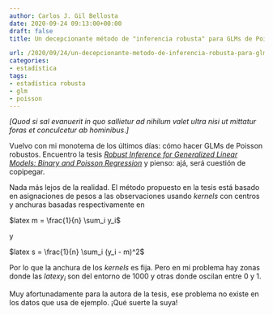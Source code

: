 ```yaml
---
author: Carlos J. Gil Bellosta
date: 2020-09-24 09:13:00+00:00
draft: false
title: Un decepcionante método de "inferencia robusta" para GLMs de Poisson

url: /2020/09/24/un-decepcionante-metodo-de-inferencia-robusta-para-glms-de-poisson/
categories:
- estadística
tags:
- estadística robusta
- glm
- poisson
---
```





_[Quod si sal evanuerit in quo sallietur ad nihilum valet ultra nisi ut mittatur foras et conculcetur ab hominibus_._]_







Vuelvo con mi monotema de los últimos días: cómo hacer GLMs de Poisson robustos. Encuentro la tesis _[Robust Inference for Generalized Linear Models: Binary and Poisson Regression](https://infoscience.epfl.ch/record/135622/files/EPFL_TH4386.pdf)_ y pienso: ajá, será cuestión de copipegar.







Nada más lejos de la realidad. El método propuesto en la tesis está basado en asignaciones de pesos a las observaciones usando _kernels_ con centros y anchuras basadas respectivamente en







$latex m = \frac{1}{n} \sum_i y_i$







y







$latex s = \frac{1}{n} \sum_i (y_i - m)^2$







Por lo que la anchura de los _kernels_ es fija. Pero en mi problema hay zonas donde las $latex  y_i$ son del entorno de 1000 y otras donde oscilan entre 0 y 1.







Muy afortunadamente para la autora de la tesis, ese problema no existe en los datos que usa de ejemplo. ¡Qué suerte la suya!









